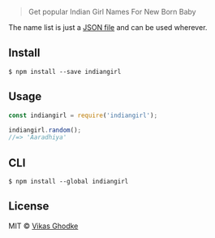 > Get popular Indian Girl Names For New Born Baby

The name list is just a [JSON file](girls.json) and can be used wherever.


## Install

```
$ npm install --save indiangirl
```


## Usage

```js
const indiangirl = require('indiangirl');

indiangirl.random();
//=> 'Aaradhiya'
```


## CLI

```
$ npm install --global indiangirl
```


## License

MIT © [Vikas Ghodke](http://vikasghodke.com)
